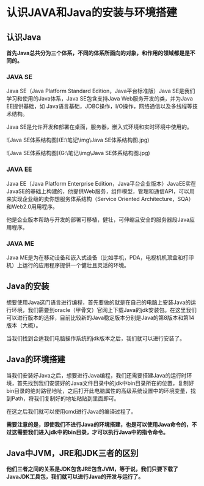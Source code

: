 # 认识JAVA和Java的安装与环境搭建

## 认识Java

**首先Java总共分为三个体系，不同的体系所面向的对象，和作用的领域都是是不同的。**

### JAVA SE

Java SE（Java Platform Standard Edition，Java平台标准版）Java SE是我们学习和使用的Java体系，Java SE包含支持Java Web服务开发的类，并为Java EE提供基础，如 Java语言基础，JDBC操作，I/O操作，网络通信以及多线程等技术结构。

Java SE是允许开发和部署在桌面，服务器，嵌入式环境和实时环境中使用的。

![Java SE体系结构图](E:\笔记\img\Java SE体系结构图.jpg)

![Java SE体系结构图](G:\笔记\img\Java SE体系结构图.jpg)

### JAVA EE

Java EE（Java Platform Enterprise Edition，Java平台企业版本）JavaEE实在JavaSE的基础上构建的，他提供Web服务，组件模型，管理和通信API，可以用来实现企业级的卖你想服务体系结构（Service Oriented Architecture，SQA）和Web2.0用用程序。

他是企业版本帮助与开发的部署可移植，健壮，可伸缩且安全的服务器段Java应用程序。

### JAVA ME

Java ME是为在移动设备和嵌入式设备（比如手机，PDA，电视机机顶盒和打印机）上运行的应用程序提供一个健壮且灵活的环境。

## Java的安装

想要使用Java这门语言进行编程，首先要做的就是在自己的电脑上安装Java的运行环境，我们需要到oracle（甲骨文）官网上下载Java的jdk安装包。在这里我们可以进行版本的选择，目前比较新的Java稳定版本分别是Java的第8版本和第14版本（大概）。

当我们找到合适我们电脑操作系统的jdk版本之后，我们就可以进行安装了。

## Java的环境搭建

当我们安装好Java之后，想要进行Java编程，我们还需要搭建Java的运行时环境，首先找到我们安装好的Java文件目录中的jdk中bin目录所在的位置，复制好bin目录的绝对路径地址，之后打开此电脑属性的高级系统设置中的环境变量，找到Path，将我们复制好的地址粘贴到里面即可。

在这之后我们就可以使用cmd进行Java的编译过程了。

**需要注意的是，即使我们不进行Java的环境搭建，也是可以使用Java命令的，不过这需要我们进入jdk中的bin目录，才可以执行Java中的指令命令。**

## Java中JVM，JRE和JDK三者的区别

**他们三者之间的关系是JDK包含JRE包含JVM，等于说，我们只要下载了JavaJDK工具包，我们就可以进行Java的开发与运行了。**